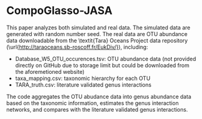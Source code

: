 # CompoGlasso-JASA

This paper analyzes both simulated and real data. The simulated data are generated with random number seed. The real data are OTU abundance data downloadable from the \textit{Tara} Oceans Project data repository (\url{http://taraoceans.sb-roscoff.fr/EukDiv/}), including:

- Database_W5_OTU_occurences.tsv: OTU abundance data (not provided directly on GitHub due to storage limit but could be downloaded from the aforemetioned website)
- taxa_mapping.csv: taxonomic hierarchy for each OTU
- TARA_truth.csv: literature validated genus interactions

The code aggregates the OTU abudance data into genus abundance data based on the taxonomic information, estimates the genus interaction networks, and compares with the literature validated genus interactions.
